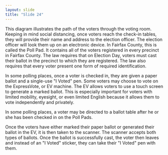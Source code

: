 ```yaml
---
layout: slide
title: "Slide 24"
---
```


This diagram illustrates the path of the voters through the voting room. Keeping in mind social distancing, once voters reach the check-in tables, they will provide their name and address to the election officer. The election officer will look them up on an electronic device. In Fairfax County, this is called the Poll Pad. It contains all of the voters registered in every precinct in Fairfax County. The law requires that on Election Day, voters must cast their ballot in the precinct to which they are registered. The law also requires that every voter present one form of required identification.

In some polling places, once a voter is checked in, they are given a paper ballot and a single-use "I Voted" pen. Some voters may choose to vote on the ExpressVote, or EV machine. The EV allows voters to use a touch screen to generate a marked ballot. This is especially important for voters with limited mobility, eyesight, or even limited English because it allows them to vote independently and privately.

In some polling places, a voter may be directed to a ballot table after he or she has been checked in on the Poll Pads.

Once the voters have either marked their paper ballot or generated their ballot in the EV, it is then taken to the scanner. The scanner accepts both types of ballots. Once the ballot is successfully cast, the voter then leaves and instead of an "I Voted" sticker, they can take their "I Voted" pen with them.
